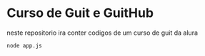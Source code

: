 # Curso de Guit e GuitHub
<p>neste repositorio ira conter codigos de um curso de guit da alura</p>

```
node app.js

```

